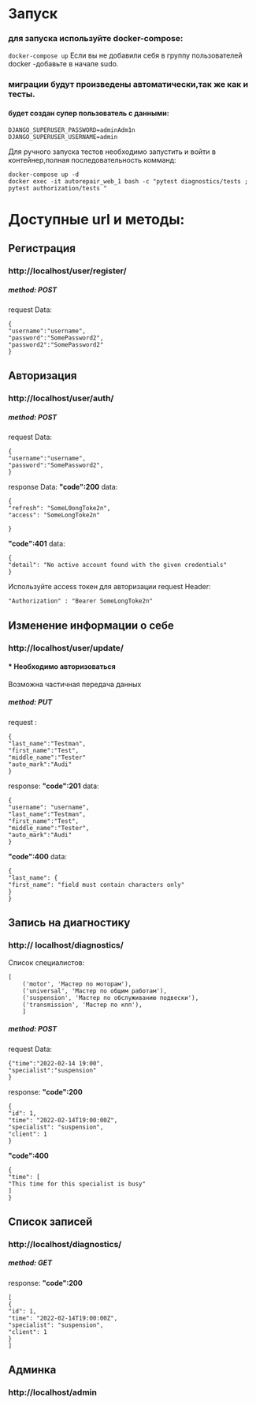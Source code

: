 # Запуск
### для запуска используйте docker-compose:
``` docker-compose up ```
Eсли вы не добавили себя в группу пользователей docker -добавьте в начале sudo.
### миграции будут произведены автоматически,так же как и тесты.
####  будет создан супер пользователь с данными:
```
DJANGO_SUPERUSER_PASSWORD=adminAdm1n
DJANGO_SUPERUSER_USERNAME=admin
```
Для ручного запуска тестов необходимо запустить и войти в контейнер,полная последовательность комманд:
```
docker-compose up -d
docker exec -it autorepair_web_1 bash -c "pytest diagnostics/tests ; pytest authorization/tests "
```
# Доступные url и методы:

## Регистрация
### http://localhost/user/register/
##### method: POST
request Data:
```
{
"username":"username",
"password":"SomePassword2",
"password2":"SomePassword2"
}
```
## Авторизация
### http://localhost/user/auth/
##### method: POST
request Data:
```
{
"username":"username",
"password":"SomePassword2",
}
```
response Data:
**"code":200**
data:
```
{
"refresh": "SomeL0ongToke2n",
"access": "SomeLongToke2n"

}
```
**"code":401**
data:
```
{
"detail": "No active account found with the given credentials"
}
```
Используйте access токен для авторизации
request Header:
```
"Authorization" : "Bearer SomeLongToke2n"
```

## Изменение информации о себе
### http://localhost/user/update/
#### * Необходимо авторизоваться
Возможна частичная передача данных
##### method: PUT
 request :

```
{
"last_name":"Testman",
"first_name":"Test",
"middle_name":"Tester"
"auto_mark":"Audi"
}
```
response:
**"code":201**
data:
```
{
"username": "username",
"last_name":"Testman",
"first_name":"Test",
"middle_name":"Tester",
"auto_mark":"Audi"
}
```
**"code":400**
data:
```
{
"last_name": {
"first_name": "field must contain characters only"
}
}
```


## Запись на диагностику
### http:// localhost/diagnostics/
Список специалистов:
```
[
    ('motor', 'Мастер по моторам'),
    ('universal', 'Мастер по общим работам'),
    ('suspension', 'Мастер по обслуживанию подвески'),
    ('transmission', 'Мастер по кпп'),
    ]
 ```
##### method: POST
 request Data:
```
{"time":"2022-02-14 19:00",
"specialist":"suspension"
}
```
response:
**"code":200**
```
{
"id": 1,
"time": "2022-02-14T19:00:00Z",
"specialist": "suspension",
"client": 1
}
```
**"code":400**
```
{
"time": [
"This time for this specialist is busy"
]
}
```
## Список записей
### http://localhost/diagnostics/
##### method: GET
response:
**"code":200**
```
[
{
"id": 1,
"time": "2022-02-14T19:00:00Z",
"specialist": "suspension",
"client": 1
}
]
```
## Админка
### http://localhost/admin
